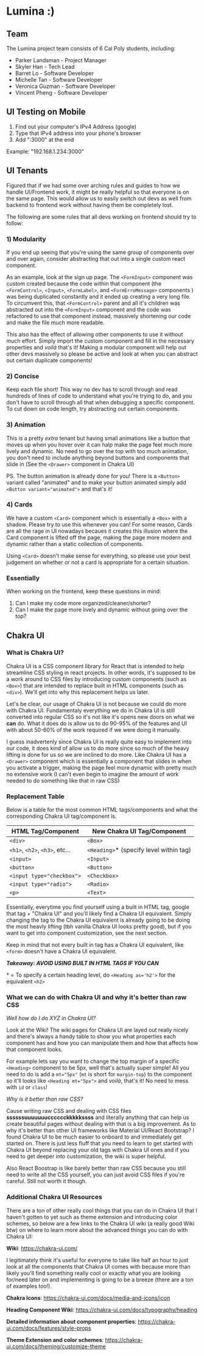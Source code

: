 # **Lumina :)** 

## **Team**
The Lumina project team consists of 6 Cal Poly students, including:
- Parker Landsman - Project Manager
- Skyler Han - Tech Lead
- Barret Lo - Software Developer
- Michelle Tan - Software Developer
- Veronica Guzman - Software Developer
- Vincent Pheng - Software Developer

## **UI Testing on Mobile**

1) Find out your computer's IPv4 Address (google)
2) Type that IPv4 address into your phone's browser
3) Add ":3000" at the end

Example: "192.168.1.234:3000"

## **UI Tenants**

Figured that if we had some over arching rules and guides to how we handle UI/Frontend work, it might be really helpful so that everyone is on the same page. This would allow us to easily switch out devs as well from backend to frontend work without having them be completely lost.

The following are some rules that all devs working on frontend should try to follow:

### **1) Modularity**

If you end up seeing that you're using the same group of components over and over again, consider abstracting that out into a single custom react component.

As an example, look at the sign up page. The `<FormInput>` component was custom created because the code within that component (the `<FormControl>`, `<Input>`, `<FormLabel>`, and `<FormErroMessage>` components ) was being duplicated constantly and it ended up creating a very long file. To circumvent this, that `<FormControl>` parent and all it's children was abstracted out into the `<FormInput>` component and the code was refactored to use that component instead, massively shortening our code and make the file much more readable.

This also has the effect of allowing other components to use it without much effort. Simply import the custom component and fill in the necessary properties and *voilà* that's it! Making a modular component will help out other devs massively so please be active and look at when you can abstract out certain duplicate components!

### **2) Concise**

Keep each file short! This way no dev has to scroll through and read hundreds of lines of code to understand what you're trying to do, and you don't have to scroll through all that when debugging a specific component. To cut down on code length, try abstracting out certain components.

### **3) Animation**

This is a pretty *extra* tenant but having small animations like a button that moves up when you hover over it can halp make the page feel much more lively and dynamic. No need to go over the top with too much animation, you don't need to include anything beyond buttons and components that slide in (See the `<Drawer>` component in Chakra UI)

PS. The button animation is already done for you! There is a `<Button>` variant called "animated" and to make your button animated simply add `<Button variant="animated">` and that's it!

### **4) Cards**

We have a custom `<Card>` component which is essentially a `<Box>` with a shadow. Please try to use this whenever you can! For some reason, Cards are all the rage in UI nowadays becaues it creates this illusion where the Card component is lifted off the page, making the page more modern and dynamic rather than a static collection of components. 

Using `<Card>` doesn't make sense for everything, so please use your best judgement on whether or not a card is appropriate for a certain situation.

### **Essentially**

When working on the frontend, keep these questions in mind:

1) Can I make my code more organized/cleaner/shorter?
2) Can I make the page more lively and dynamic without going over the top? 

## **Chakra UI**

### **What is Chakra UI?**

Chakra UI is a CSS component library for React that is intended to help streamline CSS styling in react projects. In other words, it's supposed to be a work around to CSS files by introducing custom components (such as `<Box>`) that are intended to replace built in HTML components (such as `<div>`). We'll get into why this replacement helps us later.

Let's be clear, our usage of Chakra UI is not because we could do more with Chakra UI. Fundamentaly everything we do in Chakra UI is still converted into regular CSS so it's not like it's opens new doors on what we **can** do. What it does do is allow us to do 90-95% of the features and UI with about 50-60% of the work required if we were doing it manually. 

I guess inadvertenly since Chakra UI is really quite easy to implement into our code, it does kind of allow us to do more since so much of the heavy lifting is done for us so we are inclined to do more. Like Chakra UI has a `<Drawer>` component which is essentially a component that slides in when you activate a trigger, making the page feel more dynamic with pretty much no extensive work (I can't even begin to imagine the amount of work needed to do something like that in raw CSS)

### **Replacement Table**

Below is a table for the most common HTML tags/components and what the corresponding Chakra UI tag/component is.

| HTML Tag/Component       | New Chakra UI Tag/Component          |
|--------------------------|--------------------------------------|
| `<div>`                   | `<Box>`                               |
| `<h1>`, `<h2>`, `<h3>`, etc... | `<Heading>`* (specify level within tag) |
| `<input>`                  | `<Input>`                              |
| `<button>`                | `<Button>`                            |
| `<input type="checkbox">`  | `<Checkbox>`                          |
| `<input type="radio"> `    | `<Radio>`                              |
| `<p>`                      | `<Text> `                              |

Essentially, everytime you find yourself using a built in HTML tag, google that tag + "Chakra UI" and you'll likely find a Chakra UI equivalent. Simply changing the tag to the Chakra UI equivalent is already going to be doing the most heavly lifting (tbh vanilla Chakra UI looks pretty good), but if you want to get into component customization, see the next section.

Keep in mind that not every built in tag has a Chakra UI equivalent, like `<form>` doesn't have a Chakra UI equivalent.

***Takeaway: AVOID USING BUILT IN HTML TAGS IF YOU CAN***

\* = To specify a certain heading level, do `<Heading as='h2'>` for the equivalent `<h2>`
### **What we can do with Chakra UI and why it's better than raw CSS**

*Well how do I do XYZ in Chakra UI?*

Look at the Wiki! The wiki pages for Chakra UI are layed out really nicely and there's always a handy table to show you what properties each component has and how you can manipulate them and how that affects how that component looks.

For example lets say you want to change the top margin of a specific `<Heading>` component to be 5px, well that's actually super simple! All you need to do is add a `mt="5px"` (`mt` is short for `margin-top`) to the component so it'll looks like `<Heading mt="5px">` and *voilà*, that's it! No need to mess with `id` or `class`!

*Why is it better than raw CSS?*

Cause writing raw CSS and dealing with CSS files **ssssssuuuuuuucccccckkkkkssss** and literally anything that can help us create beautiful pages without dealing with that is a big improvement. As to why it's better than other UI frameworks like Material UI/React Bootstrap? I found Chakra UI to be much easier to onboard to and immediately get started on. There is just less fluff that you need to learn to get started with Chakra UI beyond replacing your old tags with Chakra UI ones and if you need to get deeper into customization, the wiki is super helpful.

Also React Boostrap is like barely better than raw CSS because you still need to write all the CSS yourself, you can just avoid CSS files if you're careful. Still not worth it though.

### **Additional Chakra UI Resources**

There are a ton of other really cool things that you can do in Chakra UI that I haven't gotten to yet such as theme extension and introducing color schemes, so below are a few links to the Chakra UI wiki (a really good Wiki btw) on where to learn more about the advanced things you can do with Chakra UI:

**Wiki**: https://chakra-ui.com/

I legitimately think it's useful for everyone to take like half an hour to just look at all the components that Chakra UI comes with because more than likely you'll find something really cool or exactly what you are looking for/need later on and implementing is going to be a breeze (there are a ton of examples too!).

**Chakra Icons**: https://chakra-ui.com/docs/media-and-icons/icon

**Heading Component Wiki**: https://chakra-ui.com/docs/typography/heading

**Detailed information about component properties**: https://chakra-ui.com/docs/features/style-props

**Theme Extension and color schemes**: https://chakra-ui.com/docs/theming/customize-theme